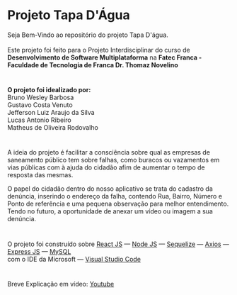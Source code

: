 # Projeto Tapa D'Água

Seja Bem-Vindo ao repositório do projeto Tapa D'água.
<br>
<br>
Este projeto foi feito para o Projeto Interdisciplinar do curso de <strong>Desenvolvimento de Software Multiplataforma</strong>
na <strong>Fatec Franca - Faculdade de Tecnologia de Franca Dr. Thomaz Novelino</strong>

#

<strong>O projeto foi idealizado por:</strong><br>
Bruno Wesley Barbosa<br>
Gustavo Costa Venuto<br>
Jefferson Luiz Araujo da Silva<br>
Lucas Antonio Ribeiro<br>
Matheus de Oliveira Rodovalho

#
A ideia do projeto é facilitar a consciência sobre qual as empresas de saneamento público tem sobre falhas, como buracos ou vazamentos em vias públicas com à ajuda do cidadão afim de aumentar o tempo de resposta das mesmas.

O papel do cidadão dentro do nosso aplicativo se trata do cadastro da denúncia, inserindo o endereço da falha, contendo Rua, Bairro, Número e Ponto de referência e uma pequena observação para melhor entendimento. <br>
Tendo no futuro, a oportunidade de anexar um vídeo ou imagem a sua denúncia.

#

O projeto foi construído sobre [React JS](https://reactjs.org/) — [Node JS](https://nodejs.dev/) — [Sequelize](https://sequelize.org/) — [Axios](https://axios-http.com/) — [Express JS](https://expressjs.com/) — [MySQL](https://www.mysql.com/)
<br>com o IDE da Microsoft — [Visual Studio Code](https://code.visualstudio.com/)

#

Breve Explicação em vídeo: [Youtube](https://youtu.be/yWvtQt88sEo)
